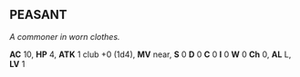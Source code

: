 ## PEASANT

_A commoner in worn clothes._

**AC** 10, **HP** 4, **ATK** 1 club +0 (1d4), **MV** near, **S** 0 **D** 0 **C** 0 **I** 0 **W** 0 **Ch** 0, **AL** L, **LV** 1

